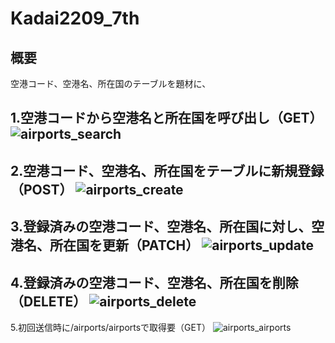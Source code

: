# Kadai2209_7th

## 概要
空港コード、空港名、所在国のテーブルを題材に、

1.空港コードから空港名と所在国を呼び出し（GET）
![airports_search](https://user-images.githubusercontent.com/113277395/197316856-3db33946-80c2-43da-99ca-ac90800a02f3.PNG)
--

2.空港コード、空港名、所在国をテーブルに新規登録（POST）
![airports_create](https://user-images.githubusercontent.com/113277395/197316892-dbdae23e-1402-4e1b-98d8-4d96b6eddac3.PNG)
--

3.登録済みの空港コード、空港名、所在国に対し、空港名、所在国を更新（PATCH）
![airports_update](https://user-images.githubusercontent.com/113277395/197316881-281a4cb5-2b8c-44e3-821f-f1e2c9f409f4.PNG)
--

4.登録済みの空港コード、空港名、所在国を削除（DELETE）
![airports_delete](https://user-images.githubusercontent.com/113277395/197316889-60791893-c3f3-4bb7-948e-e80561683e44.PNG)
--

5.初回送信時に/airports/airportsで取得要（GET）
![airports_airports](https://user-images.githubusercontent.com/113277395/197316886-11ec3ad4-c14f-4d8b-8238-517f3ed115b1.PNG)


